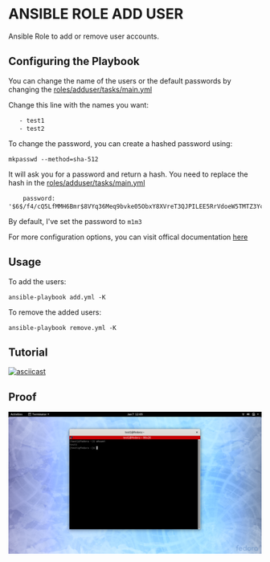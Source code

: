 # ANSIBLE ROLE ADD USER #
Ansible Role to add or remove user accounts.

## Configuring the Playbook ##
You can change the name of the users or the default passwords by changing the [roles/adduser/tasks/main.yml](roles/adduser/tasks/main.yml#L11)

Change this line with the names you want:
```
   - test1
   - test2
```

To change the password, you can create a hashed password using:

```
mkpasswd --method=sha-512
```

It will ask you for a password and return a hash. You need to replace the hash in the [roles/adduser/tasks/main.yml](roles/adduser/tasks/main.yml#L8)

```
    password: '$6$/f4/cQ5LfMMH6Bmr$8VYq36Meq9bvke05ObxY8XVreT3QJPILEE5RrVdoeW5TMTZ3YcnIX4gOQhgOYdqnA8TYyYnJoFWsKuCyJjmY90'
```

By default, I've set the password to `m1m3`

For more configuration options, you can visit offical documentation [here](https://docs.ansible.com/ansible/latest/modules/user_module.html)

## Usage ##

To add the users:

```
ansible-playbook add.yml -K
```

To remove the added users:

```
ansible-playbook remove.yml -K
```

## Tutorial ##

[![asciicast](https://asciinema.org/a/XdKVQXyCuRXmAmY5SRC80jtjJ.png)](https://asciinema.org/a/XdKVQXyCuRXmAmY5SRC80jtjJ)

## Proof ##

![proof](resources/proof.png)
